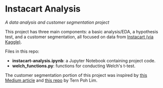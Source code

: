 # Instacart Analysis
_A data analysis and customer segmentation project_

This project has three main components: a basic analysis/EDA, a hypothesis test, and a customer segmentation, all focused on data from [Instacart (via Kaggle)](https://www.kaggle.com/c/instacart-market-basket-analysis/overview).  

Files in this repo:
* **instacart-analysis.ipynb**: a Jupyter Notebook containing project code.
* **welch_functions.py**: functions for conducting Welch's t-test.

The customer segmentation portion of this project was inspired by [this Medium article](https://towardsdatascience.com/the-most-important-data-science-tool-for-market-and-customer-segmentation-c9709ca0b64a) and [this repo](https://github.com/optiflow/rfm-customer-segmentation) by Tern Poh Lim.